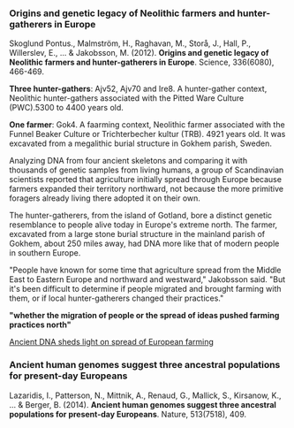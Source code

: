### Origins and genetic legacy of Neolithic farmers and hunter-gatherers in Europe

Skoglund Pontus., Malmström, H., Raghavan, M., Storå, J., Hall, P., Willerslev, E., ... & Jakobsson, M. (2012). **Origins and genetic legacy of Neolithic farmers and hunter-gatherers in Europe**. Science, 336(6080), 466-469.

**Three hunter-gathers**: Ajv52, Ajv70 and Ire8. A hunter-gather context, Neolithic hunter-gathers associated with the Pitted Ware Culture (PWC).5300 to 4400 years old.

**One farmer**: Gok4. A faarming context, Neolithic farmer associated with the Funnel Beaker Culture or Trichterbecher kultur (TRB). 4921 years old. It was excavated from a megalithic burial structure in Gokhem parish, Sweden.


Analyzing DNA from four ancient skeletons and comparing it with thousands of genetic samples from living humans, a group of Scandinavian scientists reported that agriculture initially spread through Europe because farmers expanded their territory northward, not because the more primitive foragers already living there adopted it on their own.

The hunter-gatherers, from the island of Gotland, bore a distinct genetic resemblance to people alive today in Europe's extreme north. The farmer, excavated from a large stone burial structure in the mainland parish of Gokhem, about 250 miles away, had DNA more like that of modern people in southern Europe.

"People have known for some time that agriculture spread from the Middle East to Eastern Europe and northward and westward," Jakobsson said. "But it's been difficult to determine if people migrated and brought farming with them, or if local hunter-gatherers changed their practices."

**"whether the migration of people or the spread of ideas pushed farming practices north"**

[Ancient DNA sheds light on spread of European farming](https://www.latimes.com/science/la-xpm-2012-apr-27-la-sci-dna-europe-agriculture-20120427-story.html)

### Ancient human genomes suggest three ancestral populations for present-day Europeans

Lazaridis, I., Patterson, N., Mittnik, A., Renaud, G., Mallick, S., Kirsanow, K., ... & Berger, B. (2014). **Ancient human genomes suggest three ancestral populations for present-day Europeans**. Nature, 513(7518), 409.
